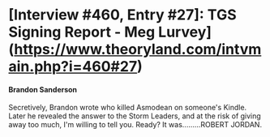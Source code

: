# [Interview #460, Entry #27]: TGS Signing Report - Meg Lurvey](https://www.theoryland.com/intvmain.php?i=460#27)

#### Brandon Sanderson

Secretively, Brandon wrote who killed Asmodean on someone's Kindle. Later he revealed the answer to the Storm Leaders, and at the risk of giving away too much, I'm willing to tell you. Ready? It was.........ROBERT JORDAN.

